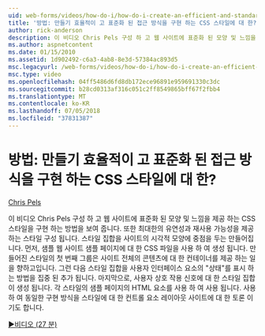 ```yaml
---
uid: web-forms/videos/how-do-i/how-do-i-create-an-efficient-and-standardized-approach-for-implementing-css-styles
title: '방법: 만들기 효율적이 고 표준화 된 접근 방식을 구현 하는 CSS 스타일에 대 한? | Microsoft 문서'
author: rick-anderson
description: 이 비디오 Chris Pels 구성 하 고 웹 사이트에 표준화 된 모양 및 느낌을 제공 하는 CSS 스타일을 구현 하는 방법을 보여 줍니다. 또한 스타일은...
ms.author: aspnetcontent
ms.date: 01/15/2010
ms.assetid: 1d902492-c6a3-4ab8-8e3d-57384ac893d5
msc.legacyurl: /web-forms/videos/how-do-i/how-do-i-create-an-efficient-and-standardized-approach-for-implementing-css-styles
msc.type: video
ms.openlocfilehash: 04ff5486d6fd8db172ece96891e959691330c3dc
ms.sourcegitcommit: b28cd0313af316c051c2ff8549865bff67f2fbb4
ms.translationtype: MT
ms.contentlocale: ko-KR
ms.lasthandoff: 07/05/2018
ms.locfileid: "37831387"
---
```

<a name="how-do-i-create-an-efficient-and-standardized-approach-for-implementing-css-styles"></a>방법: 만들기 효율적이 고 표준화 된 접근 방식을 구현 하는 CSS 스타일에 대 한?
====================
[Chris Pels](https://twitter.com/chrispels)

이 비디오 Chris Pels 구성 하 고 웹 사이트에 표준화 된 모양 및 느낌을 제공 하는 CSS 스타일을 구현 하는 방법을 보여 줍니다. 또한 최대한의 유연성과 재사용 가능성을 제공 하는 스타일 구성 됩니다. 스타일 집합을 사이트의 시각적 모양에 중점을 두는 만들어집니다. 먼저, 샘플 웹 사이트 샘플 페이지에 대 한 CSS 파일을 사용 하 여 생성 됩니다. 만들어진 스타일의 첫 번째 그룹은 사이트 전체의 콘텐츠에 대 한 컨테이너를 제공 하는 일을 향하고입니다. 그런 다음 스타일 집합을 사용자 인터페이스 요소의 "상태"를 표시 하는 방법을 집중 된 추가 됩니다. 마지막으로, 사용자 상호 작용 신호에 대 한 스타일 집합이 생성 됩니다. 각 스타일의 샘플 페이지의 HTML 요소를 사용 하 여 사용 됩니다. 사용 하 여 동일한 구현 방식을 스타일에 대 한 컨트롤 요소 레이아웃 사이트에 대 한 토론 이기도 합니다.

[&#9654;비디오 (27 분)](https://channel9.msdn.com/Blogs/ASP-NET-Site-Videos/how-do-i-create-an-efficient-and-standardized-approach-for-implementing-css-styles)
